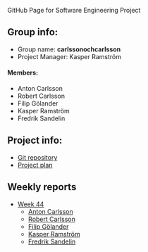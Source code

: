 GitHub Page for Software Engineering Project

## Group info:
* Group name: **carlssonochcarlsson**
* Project Manager: Kasper Ramström

#### Members:
* Anton Carlsson
* Robert Carlsson
* Filip Gölander
* Kasper Ramström
* Fredrik Sandelin

## Project info:

* [Git repository](https://github.com/antoncarlsson/cloudnews)
* [Project plan](https://docs.google.com/document/d/1Hg0ZxK5_y_Vkw8W16Bfwu3eayNPo9ShCfFvujZslWZU/edit?usp=sharing)

## Weekly reports
* [Week 44](https://docs.google.com/document/d/1skGAC9gxAYvZEPVlsxdhnuxb_1FhQdMr03YFA9smVxs/edit?usp=sharing)
    * [Anton Carlsson](https://docs.google.com/document/d/1Vnqr604Dfn1fW-_m4gXcxwcajYN-XFjxuhvaTu7gIO4/edit?usp=sharing)
    * [Robert Carlsson](https://drive.google.com/open?id=1p660S1DefozqPVQtrJ7VmWvZTj5jfOL2891X8jEjBS4)
    * [Filip Gölander](https://docs.google.com/document/d/1jEkdyT0Y8-AaY847dKwjpEqxHn3t_ZZQM-tnz8QEugE/edit?usp=sharing)
    * [Kasper Ramström](https://drive.google.com/open?id=1I00wYKiAG8dFExt_h2IMAmp1nwd83JYDZecBP0hD6zw)
    * [Fredrik Sandelin](https://drive.google.com/open?id=1f0yYnCIZ4jpfBlFNqPpHkK2voGxY6U_Qm8emgxA6mqo)